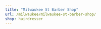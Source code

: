 ```yaml
---
title: "Milwaukee St Barber Shop"
url: /milwaukee/milwaukee-st-barber-shop/
shop: hairdresser
---
```

